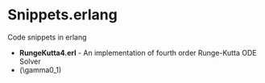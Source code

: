 Snippets.erlang
===========

Code snippets in erlang

* **RungeKutta4.erl** - An implementation of fourth order Runge-Kutta ODE Solver
* \(\gamma0_1\)
